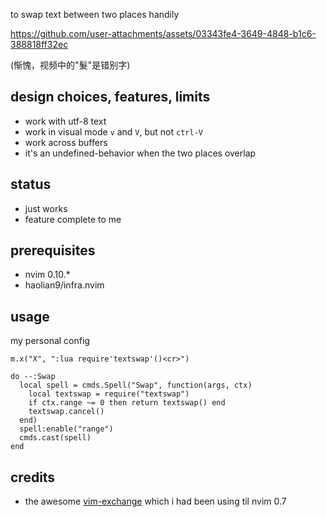 to swap text between two places handily

https://github.com/user-attachments/assets/03343fe4-3649-4848-b1c6-388818ff32ec

(惭愧，视频中的"髮"是错别字)

## design choices, features, limits
* work with utf-8 text
* work in visual mode `v` and `V`, but not `ctrl-V`
* work across buffers
* it's an undefined-behavior when the two places overlap

## status
* just works
* feature complete to me

## prerequisites
* nvim 0.10.*
* haolian9/infra.nvim

## usage
my personal config
```
m.x("X", ":lua require'textswap'()<cr>")

do --:Swap
  local spell = cmds.Spell("Swap", function(args, ctx)
    local textswap = require("textswap")
    if ctx.range ~= 0 then return textswap() end
    textswap.cancel()
  end)
  spell:enable("range")
  cmds.cast(spell)
end
```

## credits
* the awesome [vim-exchange](https://github.com/tommcdo/vim-exchange) which i had been using til nvim 0.7
